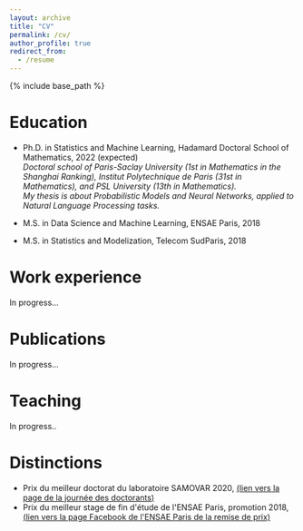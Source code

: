 ```yaml
---
layout: archive
title: "CV"
permalink: /cv/
author_profile: true
redirect_from:
  - /resume
---
```


{% include base_path %}

Education
======
* Ph.D. in Statistics and Machine Learning, Hadamard Doctoral School of Mathematics, 2022 (expected) <br />
<em> Doctoral school of Paris-Saclay University (1st in Mathematics in the Shanghai Ranking), Institut Polytechnique de Paris (31st in Mathematics), and PSL University (13th in Mathematics). <br /> 
My thesis is about Probabilistic Models and Neural Networks, applied to Natural Language Processing tasks.</em>

* M.S. in Data Science and Machine Learning, ENSAE Paris, 2018
* M.S. in Statistics and Modelization, Telecom SudParis, 2018

Work experience
======
In progress...

Publications
======
In progress...
  
Teaching
======
In progress..

Distinctions
======
* Prix du meilleur doctorat du laboratoire SAMOVAR 2020, [(lien vers la page de la journée des doctorants)](https://samovar.telecom-sudparis.eu/spip.php?article1366)
* Prix du meilleur stage de fin d'étude de l'ENSAE Paris, promotion 2018, [(lien vers la page Facebook de l'ENSAE Paris de la remise de prix)](https://www.google.fr/)
